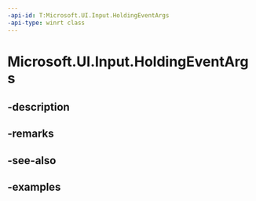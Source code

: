 ```yaml
---
-api-id: T:Microsoft.UI.Input.HoldingEventArgs
-api-type: winrt class
---
```


# Microsoft.UI.Input.HoldingEventArgs

<!--
public sealed class HoldingEventArgs
-->


## -description

## -remarks

## -see-also

## -examples


